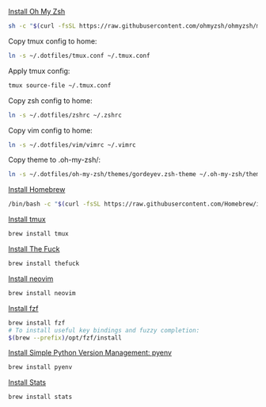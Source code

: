 [Install Oh My Zsh](https://github.com/ohmyzsh/ohmyzsh)
```bash
sh -c "$(curl -fsSL https://raw.githubusercontent.com/ohmyzsh/ohmyzsh/master/tools/install.sh)"
```
Copy tmux config to home:
```bash
ln -s ~/.dotfiles/tmux.conf ~/.tmux.conf
```
Apply tmux config:
```bash
tmux source-file ~/.tmux.conf
```
Copy zsh config to home:
```bash
ln -s ~/.dotfiles/zshrc ~/.zshrc
```
Copy vim config to home:
```bash
ln -s ~/.dotfiles/vim/vimrc ~/.vimrc
```
Copy theme to .oh-my-zsh/:
```bash
ln -s ~/.dotfiles/oh-my-zsh/themes/gordeyev.zsh-theme ~/.oh-my-zsh/themes
```
[Install Homebrew](https://brew.sh)
```bash
/bin/bash -c "$(curl -fsSL https://raw.githubusercontent.com/Homebrew/install/HEAD/install.sh)"
```
[Install tmux](https://github.com/tmux/tmux)
```bash
brew install tmux
```
[Install The Fuck](https://github.com/nvbn/thefuck)
```bash
brew install thefuck
```
[Install neovim](https://github.com/neovim/neovim)
```bash
brew install neovim
```
[Install fzf](https://github.com/junegunn/fzf)
```bash
brew install fzf
# To install useful key bindings and fuzzy completion:
$(brew --prefix)/opt/fzf/install
```
[Install Simple Python Version Management: pyenv](https://github.com/pyenv/pyenv)
```bash
brew install pyenv
```
[Install Stats](https://github.com/exelban/stats)
```bash
brew install stats
```